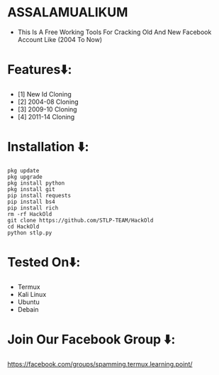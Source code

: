 # ASSALAMUALIKUM
* This Is A Free Working Tools For Cracking Old And New Facebook Account Like (2004 To Now)

# Features⬇️:

* [1] New Id Cloning
* [2] 2004-08 Cloning
* [3] 2009-10 Cloning
* [4] 2011-14 Cloning

# Installation ⬇️:
```
pkg update
pkg upgrade
pkg install python
pkg install git
pip install requests
pip install bs4
pip install rich
rm -rf HackOld
git clone https://github.com/STLP-TEAM/HackOld
cd HackOld
python stlp.py
```

# Tested On⬇️:
* Termux
* Kali Linux
* Ubuntu
* Debain

# Join Our Facebook Group ⬇️:
https://facebook.com/groups/spamming.termux.learning.point/
